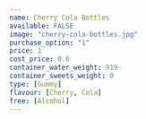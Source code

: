 ```yaml
---
name: Cherry Cola Bottles
available: FALSE
image: "cherry-cola-bottles.jpg"
purchase_option: "1"
price: 1
cost_price: 0.6
container_water_weight: 919
container_sweets_weight: 0
type: [Gummy]
flavour: [Cherry, Cola]
free: [Alcohol]
---
```

